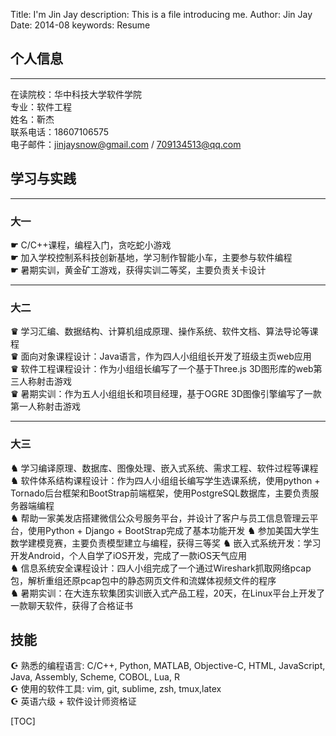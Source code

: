 Title:   I'm Jin Jay
description:   This is a file introducing me.
Author: Jin Jay
Date:    2014-08
keywords: Resume

## 个人信息

---

在读院校：华中科技大学软件学院    
专业：软件工程  
姓名：靳杰  
联系电话：18607106575  
电子邮件：jinjaysnow@gmail.com / 709134513@qq.com  

## 学习与实践

---

### 大一
**☛** C/C++课程，编程入门，贪吃蛇小游戏  
**☛** 加入学校控制系科技创新基地，学习制作智能小车，主要参与软件编程  
**☛** 暑期实训，黄金矿工游戏，获得实训二等奖，主要负责关卡设计

---

### 大二
**♛** 学习汇编、数据结构、计算机组成原理、操作系统、软件文档、算法导论等课程  
**♛** 面向对象课程设计：Java语言，作为四人小组组长开发了班级主页web应用  
**♛** 软件工程课程设计：作为小组组长编写了一个基于Three.js 3D图形库的web第三人称射击游戏  
**♛** 暑期实训：作为五人小组组长和项目经理，基于OGRE 3D图像引擎编写了一款第一人称射击游戏

---

### 大三
**♞** 学习编译原理、数据库、图像处理、嵌入式系统、需求工程、软件过程等课程  
**♞** 软件体系结构课程设计：作为四人小组组长编写学生选课系统，使用python + Tornado后台框架和BootStrap前端框架，使用PostgreSQL数据库，主要负责服务器端编程   
**♞** 帮助一家美发店搭建微信公众号服务平台，并设计了客户与员工信息管理云平台，使用Python + Django + BootStrap完成了基本功能开发
**♞** 参加美国大学生数学建模竞赛，主要负责模型建立与编程，获得三等奖
**♞** 嵌入式系统开发：学习开发Android，个人自学了iOS开发，完成了一款iOS天气应用  
**♞** 信息系统安全课程设计：四人小组完成了一个通过Wireshark抓取网络pcap包，解析重组还原pcap包中的静态网页文件和流媒体视频文件的程序  
**♞** 暑期实训：在大连东软集团实训嵌入式产品工程，20天，在Linux平台上开发了一款聊天软件，获得了合格证书   

## 技能
**☪** 熟悉的编程语言: C/C++, Python, MATLAB, Objective-C, HTML, JavaScript, Java, Assembly, Scheme, COBOL, Lua, R  
**☪** 使用的软件工具: vim, git, sublime, zsh, tmux,latex  
**☪** 英语六级 + 软件设计师资格证

[TOC]
